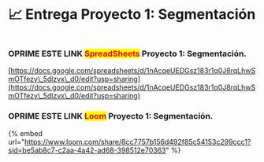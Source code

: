 # 📈 Entrega Proyecto 1: Segmentación

<figure><img src=".gitbook/assets/Dashboard Proyecto 1 Segmentación (1).png" alt=""><figcaption></figcaption></figure>

### OPRIME ESTE LINK <mark style="color:red;">SpreadSheets</mark> Proyecto 1: Segmentación.

[https://docs.google.com/spreadsheets/d/1nAcqeUEDGsz183r1q0J8rqLhwSmOTfezy\_5dlzvx\_d0/edit?usp=sharing](https://docs.google.com/spreadsheets/d/1nAcqeUEDGsz183r1q0J8rqLhwSmOTfezy\_5dlzvx\_d0/edit?usp=sharing)

### OPRIME ESTE LINK <mark style="color:red;">Loom</mark> Proyecto 1: Segmentación.

{% embed url="https://www.loom.com/share/8cc7757b156d492f85c54153c299ccc1?sid=be5ab8c7-c2aa-4a42-ad68-398512e70363" %}

###











